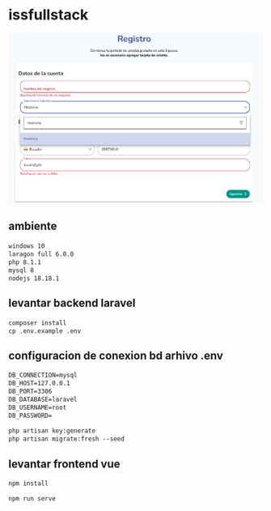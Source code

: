 # issfullstack

![alt text](https://raw.githubusercontent.com/kevinm9/issfullstack/main/uix.png)
## ambiente
```
windows 10
laragon full 6.0.0
php 8.1.1
mysql 8 
nodejs 18.18.1
```

## levantar backend laravel

```
composer install
cp .env.example .env
```
## configuracion de conexion bd arhivo .env
```
DB_CONNECTION=mysql
DB_HOST=127.0.0.1
DB_PORT=3306
DB_DATABASE=laravel
DB_USERNAME=root
DB_PASSWORD=
```

```
php artisan key:generate
php artisan migrate:fresh --seed
```



## levantar frontend vue
```
npm install
```
```
npm run serve
```

